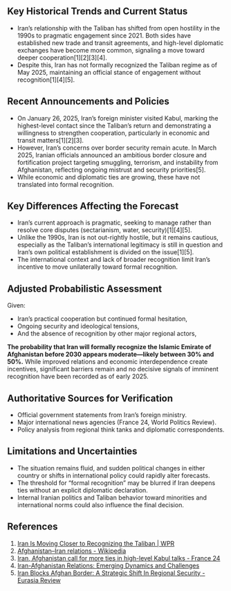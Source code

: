 ## Key Historical Trends and Current Status

- Iran’s relationship with the Taliban has shifted from open hostility in the 1990s to pragmatic engagement since 2021. Both sides have established new trade and transit agreements, and high-level diplomatic exchanges have become more common, signaling a move toward deeper cooperation[1][2][3][4].
- Despite this, Iran has not formally recognized the Taliban regime as of May 2025, maintaining an official stance of engagement without recognition[1][4][5].

## Recent Announcements and Policies

- On January 26, 2025, Iran’s foreign minister visited Kabul, marking the highest-level contact since the Taliban’s return and demonstrating a willingness to strengthen cooperation, particularly in economic and transit matters[1][2][3].
- However, Iran’s concerns over border security remain acute. In March 2025, Iranian officials announced an ambitious border closure and fortification project targeting smuggling, terrorism, and instability from Afghanistan, reflecting ongoing mistrust and security priorities[5].
- While economic and diplomatic ties are growing, these have not translated into formal recognition.

## Key Differences Affecting the Forecast

- Iran’s current approach is pragmatic, seeking to manage rather than resolve core disputes (sectarianism, water, security)[1][4][5].
- Unlike the 1990s, Iran is not out-rightly hostile, but it remains cautious, especially as the Taliban’s international legitimacy is still in question and Iran’s own political establishment is divided on the issue[1][5].
- The international context and lack of broader recognition limit Iran’s incentive to move unilaterally toward formal recognition.

## Adjusted Probabilistic Assessment

Given:
- Iran’s practical cooperation but continued formal hesitation,
- Ongoing security and ideological tensions,
- And the absence of recognition by other major regional actors,

**The probability that Iran will formally recognize the Islamic Emirate of Afghanistan before 2030 appears moderate—likely between 30% and 50%.** While improved relations and economic interdependence create incentives, significant barriers remain and no decisive signals of imminent recognition have been recorded as of early 2025.

## Authoritative Sources for Verification

- Official government statements from Iran’s foreign ministry.
- Major international news agencies (France 24, World Politics Review).
- Policy analysis from regional think tanks and diplomatic correspondents.

## Limitations and Uncertainties

- The situation remains fluid, and sudden political changes in either country or shifts in international policy could rapidly alter forecasts.
- The threshold for “formal recognition” may be blurred if Iran deepens ties without an explicit diplomatic declaration.
- Internal Iranian politics and Taliban behavior toward minorities and international norms could also influence the final decision.

## References

1. [Iran Is Moving Closer to Recognizing the Taliban | WPR](https://www.worldpoliticsreview.com/iran-afghanistan-taliban/)
2. [Afghanistan–Iran relations - Wikipedia](https://en.wikipedia.org/wiki/Afghanistan%E2%80%93Iran_relations)
3. [Iran, Afghanistan call for more ties in high-level Kabul talks - France 24](https://www.france24.com/en/live-news/20250126-iran-afghanistan-call-for-more-ties-in-high-level-kabul-talks)
4. [Iran-Afghanistan Relations: Emerging Dynamics and Challenges](https://www.specialeurasia.com/2024/11/11/iran-afghanistan-diplomacy/)
5. [Iran Blocks Afghan Border: A Strategic Shift In Regional Security - Eurasia Review](https://www.eurasiareview.com/06032025-iran-blocks-afghan-border-a-strategic-shift-in-regional-security-oped/)